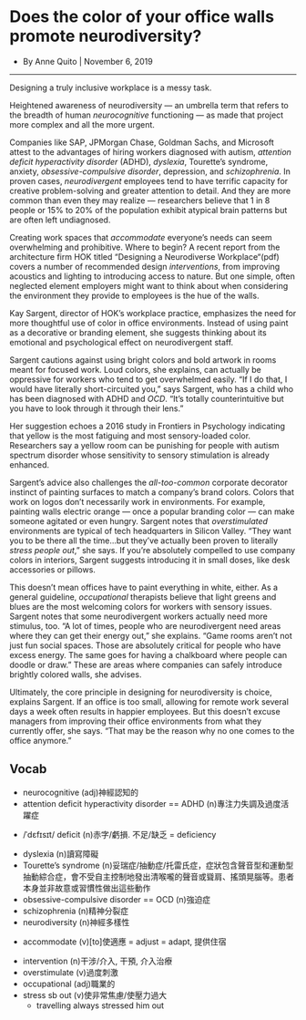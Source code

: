# Does the color of your office walls promote neurodiversity?
- By Anne Quito | November 6, 2019
---------------------------------------------------------------------------------------------------------------------

Designing a truly inclusive workplace is a messy task.

Heightened awareness of neurodiversity — an umbrella term that refers to the breadth of human *neurocognitive* functioning — as made that project more complex and all the more urgent.

Companies like SAP, JPMorgan Chase,  Goldman Sachs, and Microsoft attest to the advantages of hiring workers diagnosed with autism, *attention deficit hyperactivity disorder* (ADHD), *dyslexia*, Tourette’s syndrome, anxiety, *obsessive-compulsive disorder*, depression, and *schizophrenia*. In proven cases, *neurodivergent* employees tend to have terrific capacity for creative problem-solving and greater attention to detail. And they are more common than even they may realize — researchers believe that 1 in 8 people or 15% to 20% of the population exhibit atypical brain patterns but are often left undiagnosed.

Creating work spaces that *accommodate* everyone’s needs can seem overwhelming and prohibitive. Where to begin? A recent report from the architecture firm HOK titled “Designing a Neurodiverse Workplace“(pdf) covers a number of recommended design *interventions*, from improving acoustics and lighting to introducing access to nature. But one simple, often neglected element employers might want to think about when considering the environment they provide to employees is the hue of the walls.

Kay Sargent, director of HOK’s workplace practice, emphasizes the need for more thoughtful use of color in office environments. Instead of using paint as a decorative or branding element, she suggests thinking about its emotional and psychological effect on neurodivergent staff.

Sargent cautions against using bright colors and bold artwork in rooms meant for focused work. Loud colors, she explains, can actually be oppressive for workers who tend to get overwhelmed easily. “If I do that, I would have literally short-circuited you,” says Sargent, who has a child who has been diagnosed with ADHD and *OCD*. “It’s totally counterintuitive but you have to look through it through their lens.”

Her suggestion echoes a 2016 study in Frontiers in Psychology indicating that yellow is the most fatiguing and most sensory-loaded color. Researchers say a yellow room can be punishing for people with autism spectrum disorder whose sensitivity to sensory stimulation is already enhanced.

Sargent’s advice also challenges the *all-too-common* corporate decorator instinct of painting surfaces to match a company’s brand colors. Colors that work on logos don’t necessarily work in environments. For example, painting walls electric orange — once a popular branding color — can make someone agitated or even hungry. Sargent notes that *overstimulated* environments are typical of tech headquarters in Silicon Valley. “They want you to be there all the time…but they’ve actually been proven to literally *stress people out*,” she says. If you’re absolutely compelled to use company colors in interiors, Sargent suggests introducing it in small doses, like desk accessories or pillows.

This doesn’t mean offices have to paint everything in white, either. As a general guideline, *occupational* therapists believe that light greens and blues are the most welcoming colors for workers with sensory issues. Sargent notes that some neurodivergent workers actually need more stimulus, too. “A lot of times, people who are neurodivergent need areas where they can get their energy out,” she explains. “Game rooms aren’t not just fun social spaces. Those are absolutely critical for people who have excess energy. The same goes for having a chalkboard where people can doodle or draw.” These are areas where companies can safely introduce brightly colored walls, she advises.

Ultimately, the core principle in designing for neurodiversity is choice, explains Sargent. If an office is too small, allowing for remote work several days a week often results in happier employees. But this doesn’t excuse managers from improving their office environments from what they currently offer, she says. “That may be the reason why no one comes to the office anymore.”

## Vocab
- neurocognitive (adj)神經認知的
- attention deficit hyperactivity disorder == ADHD (n)專注力失調及過度活躍症
* /ˈdɛfɪsɪt/ deficit (n)赤字/虧損. 不足/缺乏 = deficiency
- dyslexia (n)讀寫障礙
- Tourette’s syndrome (n)妥瑞症/抽動症/托雷氏症，症狀包含聲音型和運動型抽動綜合症，會不受自主控制地發出清喉嚨的聲音或聳肩、搖頭晃腦等。患者本身並非故意或習慣性做出這些動作
- obsessive-compulsive disorder == OCD (n)強迫症
- schizophrenia (n)精神分裂症
- neurodiversity (n)神經多樣性
* accommodate (v)[to]使適應 = adjust = adapt, 提供住宿
- intervention (n)干涉/介入, 干預, 介入治療
- overstimulate (v)過度刺激
- occupational (adj)職業的
- stress sb out (v)使非常焦慮/使壓力過大
	- travelling always stressed him out